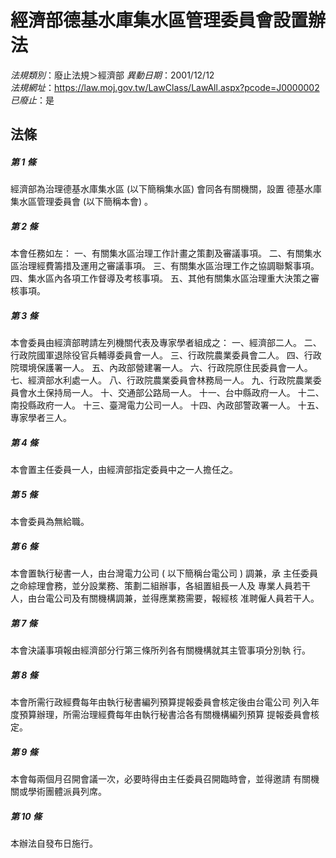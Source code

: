 # 經濟部德基水庫集水區管理委員會設置辦法

*法規類別*：廢止法規＞經濟部
*異動日期*：2001/12/12  
*法規網址*：https://law.moj.gov.tw/LawClass/LawAll.aspx?pcode=J0000002
*已廢止*：是


## 法條
##### 第 1 條
經濟部為治理德基水庫集水區 (以下簡稱集水區) 會同各有關機關，設置
德基水庫集水區管理委員會 (以下簡稱本會) 。

##### 第 2 條
本會任務如左：
一、有關集水區治理工作計畫之策劃及審議事項。
二、有關集水區治理經費籌措及運用之審議事項。
三、有關集水區治理工作之協調聯繫事項。
四、集水區內各項工作督導及考核事項。
五、其他有關集水區治理重大決策之審核事項。


##### 第 3 條
本會委員由經濟部聘請左列機關代表及專家學者組成之：
一、經濟部二人。
二、行政院國軍退除役官兵輔導委員會一人。
三、行政院農業委員會二人。
四、行政院環境保護署一人。
五、內政部營建署一人。
六、行政院原住民委員會一人。
七、經濟部水利處一人。
八、行政院農業委員會林務局一人。
九、行政院農業委員會水土保持局一人。
十、交通部公路局一人。
十一、台中縣政府一人。
十二、南投縣政府一人。
十三、臺灣電力公司一人。
十四、內政部警政署一人。
十五、專家學者三人。

##### 第 4 條
本會置主任委員一人，由經濟部指定委員中之一人擔任之。

##### 第 5 條
本會委員為無給職。

##### 第 6 條
本會置執行秘書一人，由台灣電力公司 ( 以下簡稱台電公司 ) 調兼，承
主任委員之命綜理會務，並分設業務、策劃二組辦事，各組置組長一人及
專業人員若干人，由台電公司及有關機構調兼，並得應業務需要，報經核
准聘僱人員若干人。

##### 第 7 條
本會決議事項報由經濟部分行第三條所列各有關機構就其主管事項分別執
行。

##### 第 8 條
本會所需行政經費每年由執行秘書編列預算提報委員會核定後由台電公司
列入年度預算辦理，所需治理經費每年由執行秘書洽各有關機構編列預算
提報委員會核定。

##### 第 9 條
本會每兩個月召開會議一次，必要時得由主任委員召開臨時會，並得邀請
有關機關或學術團體派員列席。

##### 第 10 條
本辦法自發布日施行。


